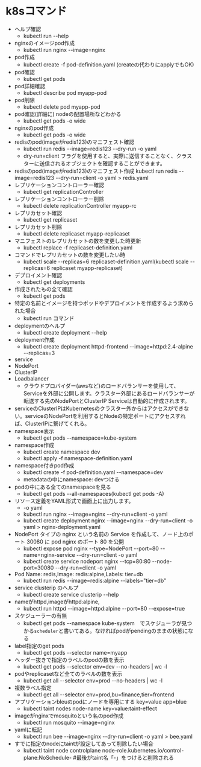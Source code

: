 # k8sコマンド
- ヘルプ確認
  - kubectl run --help
- nginxのイメージpod作成
  - kubectl run nginx --image=nginx
- pod作成
  - kubectl create -f pod-definition.yaml (createの代わりにapplyでもOK)
- pod確認
  - kubectl get pods
- pod詳細確認
  - kubectl describe pod myapp-pod
- pod削除
  - kubectl delete pod myapp-pod
- pod確認(詳細に) nodeの配置場所などわかる
  - kubectl get pods -o wide
- nginxのpod作成
  - kubectl get pods -o wide
- redisのpod(imageがredis123)のマニフェスト確認
  - kubectl run redis --image=redis123 --dry-run -o yaml
  - dry-run=client フラグを使用すると、実際に送信することなく、クラスターに送信されるオブジェクトを確認することができます。
- redisのpod(imageがredis123)のマニフェスト作成
kubectl run redis --image=redis123 --dry-run=client -o yaml > redis.yaml
- レプリケーションコントローラー確認
  - kubectl get replicationController
- レプリケーションコントローラー削除
  - kubectl delete replicationController myapp-rc
- レプリカセット確認
  - kubectl get replicaset
- レプリカセット削除
  - kubectl delete replicaset myapp-replicaset
- マニフェストのレプリカセットの数を変更した時更新
  - kubectl replace -f replicaset-definition.yaml
- コマンドでレプリカセットの数を変更したい時
  - kubectl scale --replicas=6 replicaset-definition.yaml(kubectl scale --replicas=6 replicaset myapp-replicaset)
- デプロイメント確認
  - kubectl get deployments
- 作成されたもの全て確認
  - kubectl get pods
- 特定の名前とイメージを持つポッドやデプロイメントを作成するよう求められた場合
  - kubectl run コマンド
- deploymentのヘルプ
  - kubectl create deployment --help
- deployment作成
  - kubectl create deployment httpd-frontend --image=httpd:2.4-alpine --replicas=3
- service
 - NodePort
 - ClusterIP
 - Loadbalancer
   - クラウドプロバイダー(awsなど)のロードバランサーを使用して、Serviceを外部に公開します。クラスター外部にあるロードバランサーが転送する先のNodePortとClusterIP Serviceは自動的に作成されます。
 - serviceのClusterIPはKubernetesのクラスター外からはアクセスができない。serviceのNodePortを利用するとNodeの特定ポートにアクセスすれば、ClusterIPに繋げてくれる。
- namespace表示
  - kubectl get pods --namespace=kube-system
- namespace作成
  - kubectl create namespace dev
  - kubectl apply -f namespace-definition.yaml
- namespace付きpod作成
  - kubectl create -f pod-definition.yaml --namespace=dev
  - metadataの中にnamespace: devつける
- podの中にある全てのnamespaceを見る
  - kubectl get pods --all-namespaces(kubectl get pods -A)
- リソース定義をYAML形式で画面上に出力します。
  - -o yaml
  - kubectl run nginx --image=nginx --dry-run=client -o yaml
  - kubectl create deployment nginx --image=nginx --dry-run=client -o yaml > nginx-deployment.yaml
- NodePort タイプの nginx という名前の Service を作成して、ノード上のポート 30080 に pod nginx のポート 80 を公開
  - kubectl expose pod nginx --type=NodePort --port=80 --name=nginx-service --dry-run=client -o yaml
  - kubectl create service nodeport nginx --tcp=80:80 --node-port=30080 --dry-run=client -o yaml
- Pod Name: redis,Image: redis:alpine,Labels: tier=db
  - kubectl run redis --image=redis:alpine --labels="tier=db"
- service clusterip のヘルプ
  - kubectl create service clusterip --help
- nameがhttpd,imageがhttpd:alpine,
  - kubectl run httpd --image=httpd:alpine --port=80 --expose=true
- スケジューラーの有無
  - kubectl get pods --namespace kube-system　でスケジューラが見つかる`scheduler`と書いてある。なければpodがpendingのままの状態になる
- label指定のget pods
  - kubectl get pods --selector name=myapp
- ヘッダー抜きで指定のラベルのpodの数を表示
  - kubectl get pods --selector env=dev --no-headers | wc -l
- podやreplicasetなど全てのラベルの数を表示
  - kubectl get all --selector env=prod --no-headers | wc -l
- 複数ラベル指定
  - kubectl get all --selector env=prod,bu=finance,tier=frontend
- アプリケーションbleuのpodにノードを専用にする key=value app=blue
  - kubectl taint nodes node-name key=value:taint-effect
- imageがnginxでmosquitoという名のpod作成
  - kubectl run mosquito --image=nginx
- yamlに転記
  - kubectl run bee --image=nginx --dry-run=client -o yaml > bee.yaml
- すでに指定のnodeにtaintが設定してあって削除したい場合
  - kubectl taint node controlplane node-role.kubernetes.io/control-plane:NoSchedule-  #最後がtaint名「-」をつけると削除される

